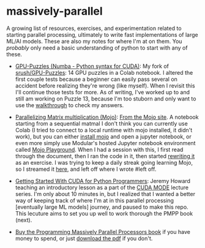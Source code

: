 # massively-parallel
A growing list of resources, exercises, and experimentation related to starting parallel processing, ultimately to write fast implementations of large ML/AI models.
These are also my notes for where I'm at on them.
You *probably* only need a basic understanding of python to start with any of these.

- [GPU-Puzzles (Numba - Python syntax for CUDA)](https://github.com/philipbutler/GPU-Puzzles/tree/new_tests): My fork of [srush/GPU-Puzzles](https://github.com/srush/GPU-Puzzles): 14 GPU puzzles in a Colab notebook. I altered the first couple tests because a beginner can easily pass several on accident before realizing they're wrong (like myself). When I revisit this I'll continue those tests for more. As of writing, I've worked up to and still am working on Puzzle 13, because I'm too stuborn and only want to use the [walkthrough](https://www.youtube.com/watch?v=K4T-YwsOxrM) to check my answers.

- [Parallelizing Matrix multiplication (Mojo)](https://github.com/modularml/mojo/blob/main/examples/notebooks/Matmul.ipynb):  [From the Mojo site](https://docs.modular.com/mojo/notebooks/Matmul.html). A notebook starting from a sequential matmal I don't think you can currently use Colab (I tried to connect to a local runtime with mojo installed, it didn't work), but you can either [install mojo](https://docs.modular.com/mojo/manual/get-started/#develop-in-the-mojo-playground) and open a jupyter notebook, or even more simply use Modular's hosted Jupyter notebook environment called [Mojo Playground](https://docs.modular.com/mojo/manual/get-started/#develop-in-the-mojo-playground). When I had a session with this, I first read through the document, then I ran the code in it, then started [rewriting it](https://github.com/philipbutler/hello-mojo/blob/main/MojoMatMulRewrite.ipynb) as an exercise. I was trying to keep a daily streak going learning Mojo, so I streamed it [here](https://www.youtube.com/live/raKBN8k80W4?si=K7zs4NL4CR4vmFVo), and left off where I wrote #left off.

- [Getting Started With CUDA for Python Programmers](https://www.youtube.com/watch?v=4sgKnKbR-WE): Jeremy Howard teaching an introductory lesson as a part of the [CUDA MODE](https://github.com/cuda-mode) lecture series. I'm only about 10 minutes in, but I realized that I wanted a better way of keeping track of where I'm at in this parallel processing [eventually large ML models] journey, and paused to make this repo. This lecuture aims to set you up well to work thorough the PMPP book (next).

- [Buy the Programming Massively Parallel Processors book](https://www.amazon.com/Programming-Massively-Parallel-Processors-Hands/dp/0323912311) if you have money to spend, or just [download the pdf](https://dokumen.pub/programming-massively-parallel-processors-a-hands-on-approach-4nbsped-9780323912310.html) if you don't.
